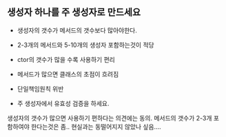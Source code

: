 ## 생성자 하나를 주 생성자로 만드세요

- 생성자의 갯수가 메서드의 갯수보다 많아야한다.

- 2-3개의 메서드와 5-10개의 생성자 포함하는것이 적당



- ctor의 갯수가 많을 수록 사용하기 편리

- 메서드가 많으면 클래스의 초점이 흐려짐

- 단일책임원칙 위반



- 주 생성자에서 유효성 검증을 하세요.



생성자의 갯수가 많으면 사용하기 편하다는 의견에는 동의. 메서드의 갯수가 2-3개 포함하여야 한다는것은 좀.. 현실과는 동떨어지지 않았나 싶음.... 

